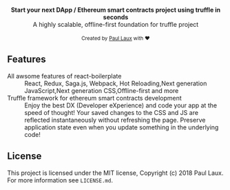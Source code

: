 
<br />

<div align="center"><strong>Start your next DApp / Ethereum smart contracts project using truffle in seconds</strong></div>
<div align="center">A highly scalable, offline-first foundation for truffle project</div>

<br />

<div align="center">
  <sub>Created by <a href="https://twitter.com/dr_laux">Paul Laux</a> with ❤️ </sub>
</div>

## Features

<dl>
  <dt>All awsome features of react-boilerplate</dt>
  <dd>React, Redux, Saga.js, Webpack, Hot Reloading,Next generation JavaScript,Next generation CSS,Offline-first and more</dd>

  <dt>Truffle framework for ethereum smart contracts development</dt>
  <dd>Enjoy the best DX (Developer eXperience) and code your app at the speed of thought! Your saved changes to the CSS and JS are reflected instantaneously without refreshing the page. Preserve application state even when you update something in the underlying code!</dd>

</dl>

<!---

But wait... there's more!

  - *The best test setup:* Automatically guarantee code quality and non-breaking
    changes. (Seen a react app with 99% test coverage before?)
  - *Native web app:* Your app's new home? The home screen of your users' phones.
  - *The fastest fonts:* Say goodbye to vacant text.
  - *Stay fast*: Profile your app's performance from the comfort of your command
    line!
  - *Catch problems:* AppVeyor and TravisCI setups included by default, so your
    tests get run automatically on Windows and Unix.


<sub><i>Keywords: React.js, Redux, Hot Reloading, ESNext, Babel, react-router, Offline First, ServiceWorker, `styled-components`, redux-saga, FontFaceObserver</i></sub>

## Quick start

1. Clone this repo using `git clone --depth=1 https://github.com/react-boilerplate/react-boilerplate.git`
2. Move to the appropriate directory: `cd react-boilerplate`.<br />
3. Run `npm run setup` in order to install dependencies and clean the git repo.<br />
   *We auto-detect `yarn` for installing packages by default, if you wish to force `npm` usage do: `USE_YARN=false npm run setup`*<br />
   *At this point you can run `npm start` to see the example app at `http://localhost:3000`.*
4. Run `npm run clean` to delete the example app.

Now you're ready to rumble!
-->
## License

This project is licensed under the MIT license, Copyright (c) 2018 Paul Laux. For more information see `LICENSE.md`.
